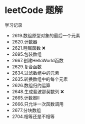 # leetCode 题解

学习记录

* 2619.数组原型对象的最后一个元素
* 2620.计数器
* 2621.睡眠函数 ❌
* 2695.包装数组
* 2667.创建HelloWorld函数
* 2629.复合函数
* 2634.过滤数组中的元素
* 2635.转换数组中的每个元素
* 2626.数组归约运算
* 2648.生成斐波那契数列 ❌
* 2665.计数器Ⅱ
* 2666.只允许一次函数调用
* 2677.分块数组
* 2704.相等还是不相等